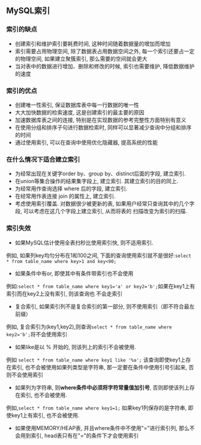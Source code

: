 ## MySQL索引

### 索引的缺点
- 创建索引和维护索引要耗费时间, 这种时间随着数据量的增加而增加
- 索引需要占用物理空间, 除了数据表占用数据空间之外, 每一个索引还要占一定的物理空间, 如果建立聚簇索引, 那么需要的空间就会更大
- 当对表中的数据进行增加、删除和修改的时候, 索引也需要维护, 降低数据维护的速度

### 索引的优点
- 创建唯一性索引, 保证数据库表中每一行数据的唯一性
- 大大加快数据的检索速度, 这是创建索引的最主要的原因
- 加速数据库表之间的连接, 特别是在实现数据的参考完整性方面特别有意义
- 在使用分组和排序子句进行数据检索时, 同样可以显著减少查询中分组和排序的时间
- 通过使用索引, 可以在查询中使用优化隐藏器, 提高系统的性能

### 在什么情况下适合建立索引
- 为经常出现在关键字order by、group by、distinct后面的字段, 建立索引. 
- 在union等集合操作的结果集字段上, 建立索引. 其建立索引的目的同上. 
- 为经常用作查询选择 where 后的字段, 建立索引. 
- 在经常用作表连接 join 的属性上, 建立索引. 
- 考虑使用索引覆盖. 对数据很少被更新的表, 如果用户经常只查询其中的几个字段, 可以考虑在这几个字段上建立索引, 从而将表的
扫描改变为索引的扫描. 


### 索引失效

- 如果MySQL估计使用全表扫秒比使用索引快, 则不适用索引. 

例如, 如果列key均匀分布在1和100之间, 下面的查询使用索引就不是很好:`select * from table_name where key>1 and key<90;`

- 如果条件中有or, 即使其中有条件带索引也不会使用

例如:`select * from table_name where key1='a' or key2='b';`如果在key1上有索引而在key2上没有索引, 则该查询也
不会走索引

- 复合索引, 如果索引列不是复合索引的第一部分, 则不使用索引（即不符合最左前缀）

例如, 复合索引为(key1,key2),则查询`select * from table_name where key2='b';`将不会使用索引

- 如果like是以 % 开始的, 则该列上的索引不会被使用. 

例如 `select * from table_name where key1 like '%a';` 该查询即使key1上存在索引, 也不会被使用如果列类型是字符串, 
那一定要在条件中使用引号引起来, 否则不会使用索引

- 如果列为字符串, 则**where条件中必须将字符常量值加引号**, 否则即使该列上存在索引, 也不会被使用. 

例如,`select * from table_name where key1=1;` 如果key1列保存的是字符串, 即使key1上有索引, 也不会被使用. 

- 如果使用MEMORY/HEAP表, 并且where条件中不使用"="进行索引列, 那么不会用到索引, head表只有在"="的条件下才会使用索引
